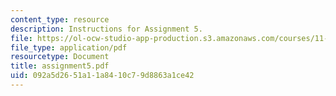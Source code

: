 ```yaml
---
content_type: resource
description: Instructions for Assignment 5.
file: https://ol-ocw-studio-app-production.s3.amazonaws.com/courses/11-423-information-and-communication-technologies-in-community-development-spring-2004/092a5d2651a11a8410c79d8863a1ce42_assignment5.pdf
file_type: application/pdf
resourcetype: Document
title: assignment5.pdf
uid: 092a5d26-51a1-1a84-10c7-9d8863a1ce42
---
```

